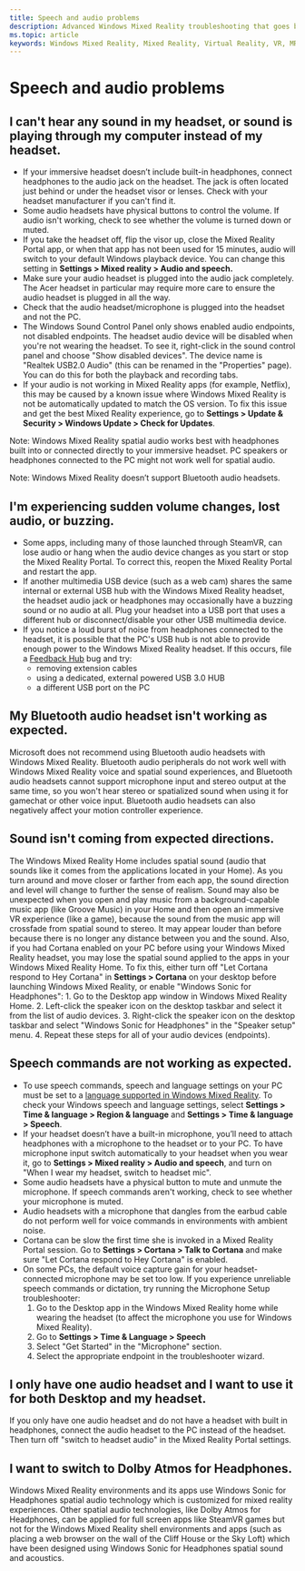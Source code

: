 ```yaml
---
title: Speech and audio problems
description: Advanced Windows Mixed Reality troubleshooting that goes beyond our standard consumer support documentation.
ms.topic: article
keywords: Windows Mixed Reality, Mixed Reality, Virtual Reality, VR, MR, Troubleshoot, Errors, Help, Support, Audio problems, Speech problems
---
```



# Speech and audio problems

## I can't hear any sound in my headset, or sound is playing through my computer instead of my headset.

* If your immersive headset doesn’t include built-in headphones, connect headphones to the audio jack on the headset. The jack is often located just behind or under the headset visor or lenses. Check with your headset manufacturer if you can't find it.
* Some audio headsets have physical buttons to control the volume. If audio isn't working, check to see whether the volume is turned down or muted.
* If you take the headset off, flip the visor up, close the Mixed Reality Portal app, or when that app has not been used for 15 minutes, audio will switch to your default Windows playback device. You can change this setting in **Settings > Mixed reality > Audio and speech.**
* Make sure your audio headset is plugged into the audio jack completely. The Acer headset in particular may require more care to ensure the audio headset is plugged in all the way.
* Check that the audio headset/microphone is plugged into the headset and not the PC.
* The Windows Sound Control Panel only shows enabled audio endpoints, not disabled endpoints. The headset audio device will be disabled when you're not wearing the headset. To see it, right-click in the sound control panel and choose "Show disabled devices". The device name is "Realtek USB2.0 Audio" (this can be renamed in the "Properties" page). You can do this for both the playback and recording tabs.
* If your audio is not working in Mixed Reality apps (for example, Netflix), this may be caused by a known issue where Windows Mixed Reality is not be automatically updated to match the OS version. To fix this issue and get the best Mixed Reality experience, go to **Settings > Update & Security > Windows Update > Check for Updates**.

Note: Windows Mixed Reality spatial audio works best with headphones built into or connected directly to your immersive headset. PC speakers or headphones connected to the PC might not work well for spatial audio.

Note: Windows Mixed Reality doesn’t support Bluetooth audio headsets.

## I'm experiencing sudden volume changes, lost audio, or buzzing.

* Some apps, including many of those launched through SteamVR, can lose audio or hang when the audio device changes as you start or stop the Mixed Reality Portal. To correct this, reopen the Mixed Reality Portal and restart the app.
* If another multimedia USB device (such as a web cam) shares the same internal or external USB hub with the Windows Mixed Reality headset, the headset audio jack or headphones may occasionally have a buzzing sound or no audio at all. Plug your headset into a USB port that uses a different hub or disconnect/disable your other USB multimedia device.
* If you notice a loud burst of noise from headphones connected to the headset, it is possible that the PC's USB hub is not able to provide enough power to the Windows Mixed Reality headset. If this occurs, file a [Feedback Hub](https://docs.microsoft.com/hololens/hololens-feedback) bug and try:
    * removing extension cables
    * using a dedicated, external powered USB 3.0 HUB
    * a different USB port on the PC

## My Bluetooth audio headset isn't working as expected.

Microsoft does not recommend using Bluetooth audio headsets with Windows Mixed Reality. Bluetooth audio peripherals do not work well with Windows Mixed Reality voice and spatial sound experiences, and Bluetooth audio headsets cannot support microphone input and stereo output at the same time, so you won't hear stereo or spatialized sound when using it for gamechat or other voice input. Bluetooth audio headsets can also negatively affect your motion controller experience. 

## Sound isn't coming from expected directions.

The Windows Mixed Reality Home includes spatial sound (audio that sounds like it comes from the applications located in your Home). As you turn around and move closer or farther from each app, the sound direction and level will change to further the sense of realism. 
Sound may also be unexpected when you open and play music from a background-capable music app (like Groove Music) in your Home and then open an immersive VR experience (like a game), because the sound from the music app will crossfade from spatial sound to stereo. It may appear louder than before because there is no longer any distance between you and the sound. Also, if you had Cortana enabled on your PC before using your Windows Mixed Reality headset, you may lose the spatial sound applied to the apps in your Windows Mixed Reality Home. To fix this, either turn off "Let Cortana respond to Hey Cortana" in **Settings > Cortana** on your desktop before launching Windows Mixed Reality, or enable "Windows Sonic for Headphones":
    1. Go to the Desktop app window in Windows Mixed Reality Home.
    2. Left-click the speaker icon on the desktop taskbar and select it from the list of audio devices.
    3. Right-click the speaker icon on the desktop taskbar and select "Windows Sonic for Headphones" in the "Speaker setup" menu.
    4. Repeat these steps for all of your audio devices (endpoints).

## Speech commands are not working as expected.

* To use speech commands, speech and language settings on your PC must be set to a [language supported in Windows Mixed Reality](https://support.microsoft.com/en-us/help/4039262/windows-10-mixed-reality-setup-faq#Languages). To check your Windows speech and language settings, select **Settings  > Time & language > Region & language** and **Settings  > Time & language > Speech**.
* If your headset doesn’t have a built-in microphone, you’ll need to attach headphones with a microphone to the headset or to your PC. To have microphone input switch automatically to your headset when you wear it, go to **Settings > Mixed reality > Audio and speech**, and turn on "When I wear my headset, switch to headset mic".
* Some audio headsets have a physical button to mute and unmute the microphone. If speech commands aren't working, check to see whether your microphone is muted.
* Audio headsets with a microphone that dangles from the earbud cable do not perform well for voice commands in environments with ambient noise.
* Cortana can be slow the first time she is invoked in a Mixed Reality Portal session. Go to **Settings > Cortana > Talk to Cortana** and make sure "Let Cortana respond to Hey Cortana" is enabled.
* On some PCs, the default voice capture gain for your headset-connected microphone may be set too low. If you experience unreliable speech commands or dictation, try running the Microphone Setup troubleshooter:
    1. Go to the Desktop app in the Windows Mixed Reality home while wearing the headset (to affect the microphone you use for Windows Mixed Reality).
    2. Go to **Settings > Time & Language > Speech**
    3. Select "Get Started" in the "Microphone" section. 
    4. Select the appropriate endpoint in the troubleshooter wizard.

## I only have one audio headset and I want to use it for both Desktop and my headset.

If you only have one audio headset and do not have a headset with built in headphones, connect the audio headset to the PC instead of the headset. Then turn off "switch to headset audio" in the Mixed Reality Portal settings.

## I want to switch to Dolby Atmos for Headphones.

Windows Mixed Reality environments and its apps use Windows Sonic for Headphones spatial audio technology which is customized for mixed reality experiences. Other spatial audio technologies, like Dolby Atmos for Headphones, can be applied for full screen apps like SteamVR games but not for the Windows Mixed Reality shell environments and apps (such as placing a web browser on the wall of the Cliff House or the Sky Loft) which have been designed using Windows Sonic for Headphones spatial sound and acoustics.

